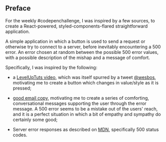 <!-- Link to the work-in-progress pen right [here](). -->

## Preface

For the weekly #codepenchallenge, I was inspired by a few sources, to create a React-powered, styled-components-flared straightforward application.

A simple application in which a button is used to send a request or otherwise try to connect to a server, before inevitably encountering a 500 error. An error chosen at random between the possible 500 error values, with a possible description of the mishap and a message of comfort.

Specifically, I was inspired by the following:

- a [LevelUpTuts video](https://www.youtube.com/watch?v=M24k18agaso), which was itself spurred by a tweet [@wesbos](https://twitter.com/wesbos/status/952935092774633472?lang=en), motivating me to create a button which changes in value/style as it is pressed;

- [good email copy](https://www.goodemailcopy.com/), motivating me to create a series of comforting, conversational messages supporting the user through the error message. A 500 error seems to be a mistake out of the users' reach, and it is a perfect situation in which a bit of empathy and sympathy do certainly some good;

- Server error responses as described on [MDN](https://developer.mozilla.org/en-US/docs/Web/HTTP/Status#Server_error_responses), specifically 500 status codes.